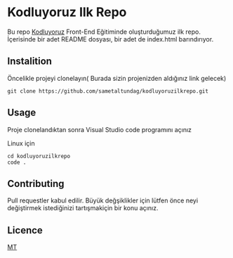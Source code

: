 # Kodluyoruz Ilk Repo
Bu repo [Kodluyoruz](https://app.patika.dev/)  Front-End Eğitiminde oluşturduğumuz ilk repo. İçerisinde bir adet README dosyası, bir adet de index.html barındırıyor.



## Instalition
Öncelikle projeyi clonelayın( Burada sizin projenizden aldığınız link gelecek)

```
git clone https://github.com/sametaltundag/kodluyoruzilkrepo.git 
```

## Usage
Proje clonelandıktan sonra Visual Studio code programını açınız

Linux için
```
cd kodluyoruzilkrepo
code .
```

## Contributing
Pull requestler kabul edilir. Büyük değşiklikler için lütfen önce neyi değiştirmek istediğinizi tartışmakiçin bir konu açınız.

## Licence

[MT](https://choosealicense.com/licenses/mit/)
